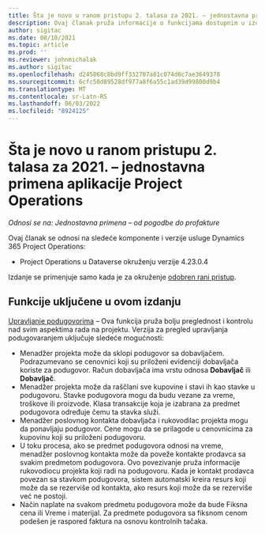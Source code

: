 ```yaml
---
title: Šta je novo u ranom pristupu 2. talasa za 2021. – jednostavna primena aplikacije Project Operations
description: Ovaj članak pruža informacije o funkcijama dostupnim u izdanju za rani pristup 2. talasa za 2021. aplikacije Project Operations u verziji jednostavne primene.
author: sigitac
ms.date: 08/10/2021
ms.topic: article
ms.prod: ''
ms.reviewer: johnmichalak
ms.author: sigitac
ms.openlocfilehash: d245868c8bd9ff332707a81c074d6c7ae3649378
ms.sourcegitcommit: 6cfc50d89528df977a8f6a55c1ad39d99800d9b4
ms.translationtype: MT
ms.contentlocale: sr-Latn-RS
ms.lasthandoff: 06/03/2022
ms.locfileid: "8924125"
---
```

# <a name="whats-new-2021-wave-2-early-access---project-operations-lite-deployment"></a>Šta je novo u ranom pristupu 2. talasa za 2021. – jednostavna primena aplikacije Project Operations

_Odnosi se na: Jednostavna primena – od pogodbe do profakture_

Ovaj članak se odnosi na sledeće komponente i verzije usluge Dynamics 365 Project Operations:

  - Project Operations u Dataverse okruženju verzije 4.23.0.4

Izdanje se primenjuje samo kada je za okruženje [odobren rani pristup](/power-platform/admin/opt-in-early-access-updates#how-to-enable-early-access-updates).

## <a name="features-included-in-this-release"></a>Funkcije uključene u ovom izdanju

[Upravljanje podugovorima](/dynamics365/project-operations/pro/subcontracting/managing-subcontracts-overview) – Ova funkcija pruža bolju preglednost i kontrolu nad svim aspektima rada na projektu. Verzija za pregled upravljanja podugovaranjem uključuje sledeće mogućnosti:

  - Menadžer projekta može da sklopi podugovor sa dobavljačem. Podrazumevano se cenovnici koji su priloženi evidenciji dobavljača koriste za podugovor. Račun dobavljača ima vrstu odnosa **Dobavljač** ili **Dobavljač**.
  - Menadžer projekta može da raščlani sve kupovine i stavi ih kao stavke u podugovoru. Stavke podugovora mogu da budu vezane za vreme, troškove ili proizvode. Klasa transakcije koja je izabrana za predmet podugovora određuje čemu ta stavka služi.
  - Menadžer poslovnog kontakta dobavljača i rukovodilac projekta mogu da ponavljaju podugovor. Cene mogu da se prilagode u cenovnicima za kupovinu koji su priloženi podugovoru.
  - U toku procesa, ako se predmet podugovora odnosi na vreme, menadžer poslovnog kontakta može da poveže kontakte prodavca sa svakim predmetom podugovora. Ovo povezivanje pruža informacije rukovodiocu projekta koji radi na podugovoru. Kada je kontakt prodavca povezan sa stavkom podugovora, sistem automatski kreira resurs koji može da se rezerviše od kontakta, ako resurs koji može da se rezerviše već ne postoji.
  - Način naplate na svakom predmetu podugovora može da bude Fiksna cena ili Vreme i materijal. Za predmete podugovora sa fiksnom cenom podešen je raspored faktura na osnovu kontrolnih tačaka.
